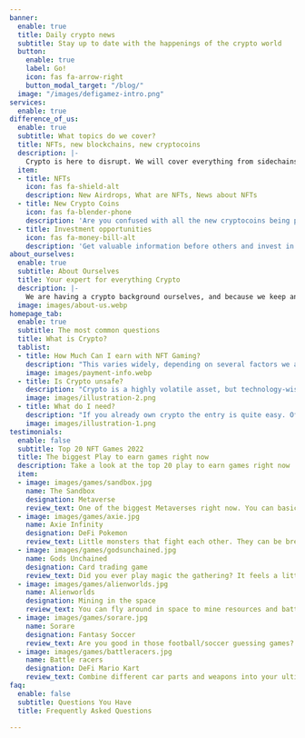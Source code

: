 ```yaml
---
banner:
  enable: true
  title: Daily crypto news
  subtitle: Stay up to date with the happenings of the crypto world
  button:
    enable: true
    label: Go!
    icon: fas fa-arrow-right
    button_modal_target: "/blog/"
  image: "/images/defigamez-intro.png"
services:
  enable: true
difference_of_us:
  enable: true
  subtitle: What topics do we cover?
  title: NFTs, new blockchains, new cryptocoins
  description: |-
    Crypto is here to disrupt. We will cover everything from sidechains to main coins and will keep you informed.
  item:
  - title: NFTs
    icon: fas fa-shield-alt
    description: New Airdrops, What are NFTs, News about NFTs
  - title: New Crypto Coins
    icon: fas fa-blender-phone
    description: 'Are you confused with all the new cryptocoins being published? We will keep you updated.'
  - title: Investment opportunities
    icon: fas fa-money-bill-alt
    description: 'Get valuable information before others and invest in the next big coins.'
about_ourselves:
  enable: true
  subtitle: About Ourselves
  title: Your expert for everything Crypto
  description: |-
    We are having a crypto background ourselves, and because we keep an eye on the news anyways, we are publishing that information here for you to consume.
  image: images/about-us.webp
homepage_tab:
  enable: true
  subtitle: The most common questions
  title: What is Crypto?
  tablist:
  - title: How Much Can I earn with NFT Gaming?
    description: "This varies widely, depending on several factors we are exploring in another article. But let us look at an example of Axie Infinity, as it is one of the most established games right now. Of course, being an early adopter to a new game might make you a lot of money, but taking Axie as a starting point gives us a good overview of how much an average person might earn. In Axie you are breeding little Axies, which are NFTs, and players earn on average 9-13$ a day (300$/month). There are other possibilities to enhance this amount, with for example being a manager, or simultaneously staking, which results in an average of 66$/day or 2000$ a month."
    image: images/payment-info.webp
  - title: Is Crypto unsafe?
    description: "Crypto is a highly volatile asset, but technology-wise the next step in terms of financial independence."
    image: images/illustration-2.png
  - title: What do I need?
    description: "If you already own crypto the entry is quite easy. Oftentimes you can simply purchase an NFT with established coins like BNB, ETH or BTC, and start playing right away. If you do not own crypto yet, you will need to exchange your local FOREX currency (euro, dollar, ...) to crypto via a platform like Binance, and then transfer it to your wallet. Take a look at some of our articles that are explaining the process."
    image: images/illustration-1.png
testimonials:
  enable: false
  subtitle: Top 20 NFT Games 2022
  title: The biggest Play to earn games right now
  description: Take a look at the top 20 play to earn games right now
  item:
  - image: images/games/sandbox.jpg
    name: The Sandbox
    designation: Metaverse
    review_text: One of the biggest Metaverses right now. You can basically become everything, and earn money for it. Think of it like second life.
  - image: images/games/axie.jpg
    name: Axie Infinity
    designation: DeFi Pokemon
    review_text: Little monsters that fight each other. They can be bred for new NFTs. Think of it like Pokemon for DeFi
  - image: images/games/godsunchained.jpg
    name: Gods Unchained
    designation: Card trading game
    review_text: Did you ever play magic the gathering? It feels a little like that, with Gods unchained being a card game where you have to battle the "Gods" of other players.
  - image: images/games/alienworlds.jpg
    name: Alienworlds
    designation: Mining in the space
    review_text: You can fly around in space to mine resources and battle other players.
  - image: images/games/sorare.jpg
    name: Sorare
    designation: Fantasy Soccer
    review_text: Are you good in those football/soccer guessing games? Then turn a profit and earn money for correct match result guesses
  - image: images/games/battleracers.jpg
    name: Battle racers
    designation: DeFi Mario Kart
    review_text: Combine different car parts and weapons into your ultimate racing death machine. 
faq:
  enable: false
  subtitle: Questions You Have
  title: Frequently Asked Questions

---
```

